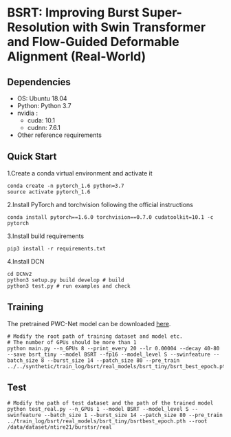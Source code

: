 # BSRT: Improving Burst Super-Resolution with Swin Transformer and Flow-Guided Deformable Alignment (Real-World)

## Dependencies
- OS: Ubuntu 18.04
- Python: Python 3.7
- nvidia :
   - cuda: 10.1
   - cudnn: 7.6.1
- Other reference requirements

## Quick Start
1.Create a conda virtual environment and activate it
```python3
conda create -n pytorch_1.6 python=3.7
source activate pytorch_1.6
```
2.Install PyTorch and torchvision following the official instructions
```python3
conda install pytorch==1.6.0 torchvision==0.7.0 cudatoolkit=10.1 -c pytorch
```
3.Install build requirements
```python3
pip3 install -r requirements.txt
```
4.Install DCN
```python3
cd DCNv2
python3 setup.py build develop # build
python3 test.py # run examples and check
```

## Training

The pretrained PWC-Net model can be downloaded [here](https://drive.google.com/file/d/1dD6vB9QN3qwmOBi3AGKzJbbSojwDDlgV/view?usp=sharing). 

```python3
# Modify the root path of training dataset and model etc.
# The number of GPUs should be more than 1
python main.py --n_GPUs 8 --print_every 20 --lr 0.00004 --decay 40-80 --save bsrt_tiny --model BSRT --fp16 --model_level S --swinfeature --batch_size 8 --burst_size 14 --patch_size 80 --pre_train ../../synthetic/train_log/bsrt/real_models/bsrt_tiny/bsrt_best_epoch.pth 
```
## Test
```python3
# Modify the path of test dataset and the path of the trained model
python test_real.py --n_GPUs 1 --model BSRT --model_level S --swinfeature --batch_size 1 --burst_size 14 --patch_size 80 --pre_train ../train_log/bsrt/real_models/bsrt_tiny/bsrtbest_epoch.pth --root /data/dataset/ntire21/burstsr/real
```